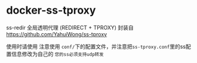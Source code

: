 # docker-ss-tproxy
ss-redir 全局透明代理 (REDIRECT + TPROXY)
封装自 https://github.com/YahuiWong/ss-tproxy

使用时请使用 注意使用 `conf/`下的配置文件，并注意把`ss-tproxy.conf`里的ss配置信息修改为自己的
`您的ss必须支持udp转发`
